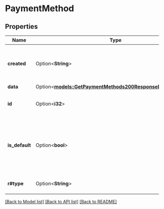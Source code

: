 # PaymentMethod

## Properties

Name | Type | Description | Notes
------------ | ------------- | ------------- | -------------
**created** | Option<**String**> | __Read-only__ When the Payment Method was added to the Account. | [optional][readonly]
**data** | Option<[**models::GetPaymentMethods200ResponseDataInnerData**](get_payment_methods_200_response_data_inner_data.md)> |  | [optional]
**id** | Option<**i32**> | The unique ID of this Payment Method. | [optional]
**is_default** | Option<**bool**> | Whether this Payment Method is the default method for automatically processing service charges. | [optional]
**r#type** | Option<**String**> | The type of Payment Method. | [optional]

[[Back to Model list]](../README.md#documentation-for-models) [[Back to API list]](../README.md#documentation-for-api-endpoints) [[Back to README]](../README.md)


